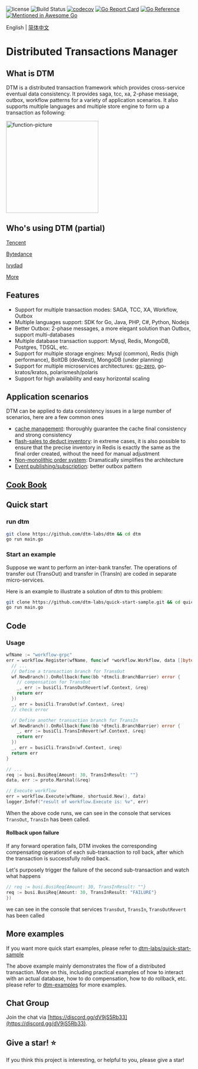 ![license](https://img.shields.io/github/license/dtm-labs/dtm)
![Build Status](https://github.com/dtm-labs/dtm/actions/workflows/tests.yml/badge.svg?branch=main)
[![codecov](https://codecov.io/gh/dtm-labs/dtm/branch/main/graph/badge.svg?token=UKKEYQLP3F)](https://codecov.io/gh/dtm-labs/dtm)
[![Go Report Card](https://goreportcard.com/badge/github.com/dtm-labs/dtm)](https://goreportcard.com/report/github.com/dtm-labs/dtm)
[![Go Reference](https://pkg.go.dev/badge/github.com/dtm-labs/dtm.svg)](https://pkg.go.dev/github.com/dtm-labs/dtm)
[![Mentioned in Awesome Go](https://awesome.re/mentioned-badge-flat.svg)](https://github.com/avelino/awesome-go#database)

English | [简体中文](https://github.com/dtm-labs/dtm/blob/main/helper/README-cn.md)

# Distributed Transactions Manager

## What is DTM

DTM is a distributed transaction framework which provides cross-service eventual data consistency. It provides saga, tcc, xa, 2-phase message, outbox, workflow patterns for a variety of application scenarios. It also supports multiple languages and multiple store engine to form up a transaction as following:

<img alt="function-picture" src="https://en.dtm.pub/assets/function.7d5618f8.png" height=250 />

## Who's using DTM (partial)

[Tencent](https://en.dtm.pub/other/using.html#tencent)

[Bytedance](https://en.dtm.pub/other/using.html#bytedance)

[Ivydad](https://en.dtm.pub/other/using.html#ivydad)

[More](https://en.dtm.pub/other/using.html)

## Features

* Support for multiple transaction modes: SAGA, TCC, XA, Workflow, Outbox
* Multiple languages support: SDK for Go, Java, PHP, C#, Python, Nodejs
* Better Outbox: 2-phase messages, a more elegant solution than Outbox, support multi-databases
* Multiple database transaction support: Mysql, Redis, MongoDB, Postgres, TDSQL, etc.
* Support for multiple storage engines: Mysql (common), Redis (high performance), BoltDB (dev&test), MongoDB (under planning)
* Support for multiple microservices architectures: [go-zero](https://github.com/zeromicro/go-zero), go-kratos/kratos, polarismesh/polaris
* Support for high availability and easy horizontal scaling

## Application scenarios

DTM can be applied to data consistency issues in a large number of scenarios, here are a few common ones

* [cache management](https://en.dtm.pub/app/cache.html): thoroughly guarantee the cache final consistency and strong consistency
* [flash-sales to deduct inventory](https://en.dtm.pub/app/flash.html): in extreme cases, it is also possible to ensure that the precise inventory in Redis is exactly the same as the final order created, without the need for manual adjustment
* [Non-monolithic order system](https://en.dtm.pub/app/order.html): Dramatically simplifies the architecture
* [Event publishing/subscription](https://en.dtm.pub/practice/msg.html): better outbox pattern

## [Cook Book](https://en.dtm.pub)

## Quick start

### run dtm

``` bash
git clone https://github.com/dtm-labs/dtm && cd dtm
go run main.go
```

### Start an example

Suppose we want to perform an inter-bank transfer. The operations of transfer out (TransOut) and transfer in (TransIn) are coded in separate micro-services.

Here is an example to illustrate a solution of dtm to this problem:

``` bash
git clone https://github.com/dtm-labs/quick-start-sample.git && cd quick-start-sample/workflow-grpc
go run main.go
```

## Code

### Usage

``` go
wfName := "workflow-grpc"
err = workflow.Register(wfName, func(wf *workflow.Workflow, data []byte) error {
  // ...
  // Define a transaction branch for TransOut
  wf.NewBranch().OnRollback(func(bb *dtmcli.BranchBarrier) error {
    // compensation for TransOut
    _, err := busiCli.TransOutRevert(wf.Context, &req)
    return err
  })
  _, err = busiCli.TransOut(wf.Context, &req)
  // check error

  // Define another transaction branch for TransIn
  wf.NewBranch().OnRollback(func(bb *dtmcli.BranchBarrier) error {
    _, err := busiCli.TransInRevert(wf.Context, &req)
    return err
  })
  _, err = busiCli.TransIn(wf.Context, &req)
  return err
}

// ...
req := busi.BusiReq{Amount: 30, TransInResult: ""}
data, err := proto.Marshal(&req)

// Execute workflow
err = workflow.Execute(wfName, shortuuid.New(), data)
logger.Infof("result of workflow.Execute is: %v", err)

```

When the above code runs, we can see in the console that services `TransOut`, `TransIn` has been called.

#### Rollback upon failure

If any forward operation fails, DTM invokes the corresponding compensating operation of each sub-transaction to roll back, after which the transaction is successfully rolled back.

Let's purposely trigger the failure of the second sub-transaction and watch what happens

``` go
// req := busi.BusiReq{Amount: 30, TransInResult: ""}
req := busi.BusiReq{Amount: 30, TransInResult: "FAILURE"}
})
```

we can see in the console that services `TransOut`, `TransIn`, `TransOutRevert` has been called

## More examples

If you want more quick start examples, please refer to [dtm-labs/quick-start-sample](https://github.com/dtm-labs/quick-start-sample)

The above example mainly demonstrates the flow of a distributed transaction. More on this, including practical examples of how to interact with an actual database, how to do compensation, how to do rollback, etc. please refer to [dtm-examples](https://github.com/dtm-labs/dtm-examples) for more examples.

## Chat Group

Join the chat via [https://discord.gg/dV9jS5Rb33](https://discord.gg/dV9jS5Rb33).

## Give a star! ⭐

If you think this project is interesting, or helpful to you, please give a star!
